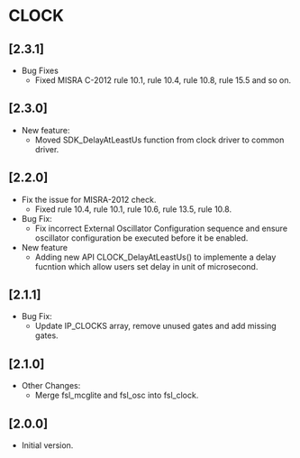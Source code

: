 # CLOCK

## [2.3.1]

- Bug Fixes
  - Fixed MISRA C-2012 rule 10.1, rule 10.4, rule 10.8, rule 15.5 and so on.

## [2.3.0]

- New feature:
  - Moved SDK_DelayAtLeastUs function from clock driver to common driver.

## [2.2.0]

- Fix the issue for MISRA-2012 check.
  - Fixed rule 10.4, rule 10.1, rule 10.6, rule 13.5, rule 10.8.
- Bug Fix:
  - Fix incorrect External Oscillator Configuration sequence and ensure oscillator
    configuration be executed before it be enabled.
- New feature
  - Adding new API CLOCK_DelayAtLeastUs() to implemente a delay fucntion which allow
    users set delay in unit of microsecond.

## [2.1.1]

- Bug Fix:
  - Update IP_CLOCKS array, remove unused gates and add missing gates.

## [2.1.0]

- Other Changes:
  - Merge fsl_mcglite and fsl_osc into fsl_clock.

## [2.0.0]

- Initial version.
